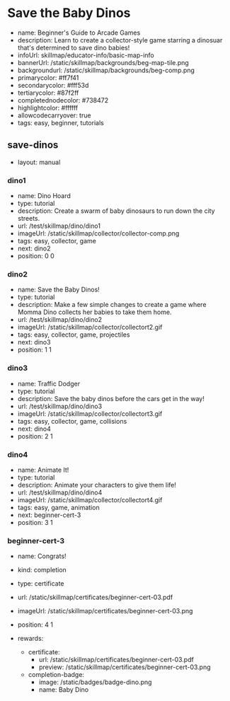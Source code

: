 # Save the Baby Dinos
* name: Beginner's Guide to Arcade Games
* description: Learn to create a collector-style game starring a dinosuar that's determined to save dino babies!
* infoUrl: skillmap/educator-info/basic-map-info
* bannerUrl: /static/skillmap/backgrounds/beg-map-tile.png
* backgroundurl: /static/skillmap/backgrounds/beg-comp.png
* primarycolor: #ff7f41
* secondarycolor: #fff53d
* tertiarycolor: #87f2ff
* completednodecolor: #738472
* highlightcolor: #ffffff
* allowcodecarryover: true
* tags: easy, beginner, tutorials


## save-dinos
* layout: manual

### dino1

* name: Dino Hoard
* type: tutorial
* description: Create a swarm of baby dinosaurs to run down the city streets.
* url: /test/skillmap/dino/dino1
* imageUrl: /static/skillmap/collector/collector-comp.png
* tags: easy, collector, game
* next: dino2
* position: 0 0


### dino2

* name: Save the Baby Dinos!
* type: tutorial
* description: Make a few simple changes to create a game where Momma Dino collects her babies to take them home.
* url: /test/skillmap/dino/dino2
* imageUrl: /static/skillmap/collector/collectort2.gif
* tags: easy, collector, game, projectiles
* next: dino3
* position: 1 1


### dino3

* name: Traffic Dodger
* type: tutorial
* description: Save the baby dinos before the cars get in the way!
* url: /test/skillmap/dino/dino3
* imageUrl: /static/skillmap/collector/collectort3.gif
* tags: easy, collector, game, collisions
* next: dino4
* position: 2 1


### dino4
* name: Animate It!
* type: tutorial
* description: Animate your characters to give them life!
* url: /test/skillmap/dino/dino4
* imageUrl: /static/skillmap/collector/collectort4.gif
* tags: easy, game, animation
* next: beginner-cert-3
* position: 3 1


### beginner-cert-3
* name: Congrats!
* kind: completion
* type: certificate
* url: /static/skillmap/certificates/beginner-cert-03.pdf
* imageUrl: /static/skillmap/certificates/beginner-cert-03.png
* position: 4 1

* rewards:
    * certificate:
        * url: /static/skillmap/certificates/beginner-cert-03.pdf
        * preview: /static/skillmap/certificates/beginner-cert-03.png
    * completion-badge:
        * image: /static/badges/badge-dino.png
        * name: Baby Dino


